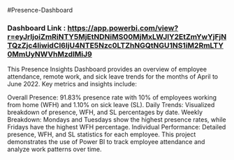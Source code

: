
#Presence-Dashboard

### Dashboard Link : https://app.powerbi.com/view?r=eyJrIjoiZmRiNTY5MjEtNDNiMS00MjMxLWJlY2EtZmYwYjFjNTQzZjc4IiwidCI6IjU4NTE5Nzc0LTZhNGQtNGU1NS1iM2RmLTY0MmUyNWVhMzdlMiJ9

This Presence Insights Dashboard provides an overview of employee attendance, remote work, and sick leave trends for the months of April to June 2022. Key metrics and insights include:

Overall Presence: 91.83% presence rate with 10% of employees working from home (WFH) and 1.10% on sick leave (SL).
Daily Trends: Visualized breakdown of presence, WFH, and SL percentages by date.
Weekly Breakdown: Mondays and Tuesdays show the highest presence rates, while Fridays have the highest WFH percentage.
Individual Performance: Detailed presence, WFH, and SL statistics for each employee.
This project demonstrates the use of Power BI to track employee attendance and analyze work patterns over time.
